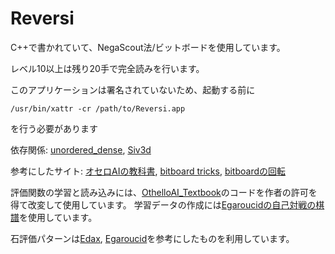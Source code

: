# Reversi
C++で書かれていて、NegaScout法/ビットボードを使用しています。

レベル10以上は残り20手で完全読みを行います。

このアプリケーションは署名されていないため、起動する前に
```
/usr/bin/xattr -cr /path/to/Reversi.app
```
を行う必要があります

依存関係: 
[unordered_dense](https://github.com/martinus/unordered_dense),
[Siv3d](https://siv3d.github.io/)

参考にしたサイト:
[オセロAIの教科書](https://note.com/nyanyan_cubetech/m/m54104c8d2f12),
[bitboard tricks](http://www.amy.hi-ho.ne.jp/okuhara/bitboard.htm),
[bitboardの回転](https://qiita.com/ysuzuk81/items/453b08a14d23fb8c6c11)

評価関数の学習と読み込みには、[OthelloAI_Textbook](https://github.com/Nyanyan/OthelloAI_Textbook)のコードを作者の許可を得て改変して使用しています。
学習データの作成には[Egaroucidの自己対戦の棋譜](https://www.egaroucid.nyanyan.dev/ja/technology/transcript/)を使用しています。

石評価パターンは[Edax](https://github.com/abulmo/edax-reversi), [Egaroucid](https://www.egaroucid.nyanyan.dev/ja/)を参考にしたものを利用しています。
